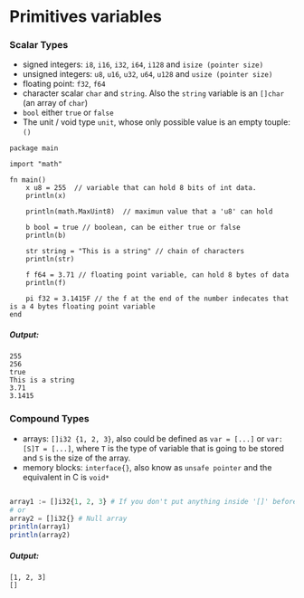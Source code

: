 # Primitives variables
### Scalar Types
- signed integers: ```i8```, ```i16```, ```i32```, ```i64```, ```i128``` and ```isize (pointer size)```
- unsigned integers: ```u8```, ```u16```, ```u32```, ```u64```, ```u128``` and ```usize (pointer size)```
- floating point: ```f32```, ```f64```
- character scalar  ```char``` and ```string```. Also the ```string``` variable is an ```[]char``` (an array of ```char```)
- ```bool``` either ```true``` or ```false```
- The unit / void type ```unit```, whose only possible value is an empty touple: ```()```

```
package main

import "math"

fn main()
    x u8 = 255  // variable that can hold 8 bits of int data.
    println(x)
    
    println(math.MaxUint8)  // maximun value that a 'u8' can hold
    
    b bool = true // boolean, can be either true or false
    println(b) 

    str string = "This is a string" // chain of characters
    println(str)
    
    f f64 = 3.71 // floating point variable, can hold 8 bytes of data
    println(f)

    pi f32 = 3.1415F // the f at the end of the number indecates that is a 4 bytes floating point variable
end
```

##### Output:
```
255
256
true
This is a string
3.71
3.1415
```

### Compound Types
- arrays: ```[]i32 {1, 2, 3}```, also could be defined as ```var = [...]``` or ```var: [S]T = [...]```, where ```T``` is the type of variable that is going to be stored and ```S``` is the size of the array.
- memory blocks: ```interface{}```, also know as ```unsafe pointer``` and the equivalent in C is ```void*```

```julia

array1 := []i32{1, 2, 3} # If you don't put anything inside '[]' before the 'i32', the code will create a dynamic allocated array
# or
array2 = []i32{} # Null array
println(array1)
println(array2)

```

##### Output:
```
[1, 2, 3]
[]
```
